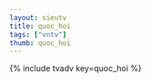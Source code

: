 ```yaml
--- 
layout: sieutv
title: quoc_hoi
tags: ["vntv"]
thumb: quoc_hoi
---
```

{% include tvadv key=quoc_hoi %}
